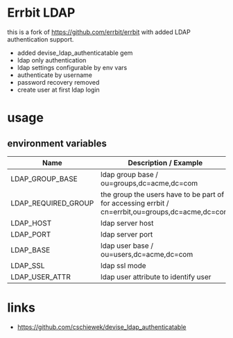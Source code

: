 # Errbit LDAP

this is a fork of https://github.com/errbit/errbit with added LDAP authentication support.

  * added devise_ldap_authenticatable gem
  * ldap only authentication
  * ldap settings configurable by env vars
  * authenticate by username
  * password recovery removed
  * create user at first ldap login

# usage

## environment variables

| Name | Description / Example | Default |
| --- | --- | --- |
| LDAP_GROUP_BASE | ldap group base / ou=groups,dc=acme,dc=com | - |
| LDAP_REQUIRED_GROUP |  the group the users have to be part of for accessing errbit / cn=errbit,ou=groups,dc=acme,dc=com | - |
| LDAP_HOST | ldap server host | localhost |
| LDAP_PORT | ldap server port | 636 |
| LDAP_BASE | ldap user base / ou=users,dc=acme,dc=com | - |
| LDAP_SSL | ldap ssl mode | true |
| LDAP_USER_ATTR | ldap user attribute to identify user | cn |

# links

  * https://github.com/cschiewek/devise_ldap_authenticatable

